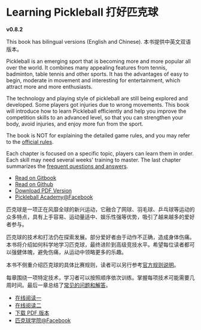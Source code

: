 # Learning Pickleball 打好匹克球

**v0.8.2**

This book has bilingual versions (English and Chinese). 本书提供中英文双语版本。

Pickleball is an emerging sport that is becoming more and more popular all over the world. It combines many appealing features from tennis, badminton, table tennis and other sports. It has the advantages of easy to begin, moderate in movement and interesting for entertainment, which attract more and more enthusiasts.

The technology and playing style of pickleball are still being explored and developed. Some players got injuries due to wrong movements. This book will introduce how to learn Pickleball efficiently and help you improve the competition skills to an advanced level, so that you can strengthen your body, avoid injuries, and enjoy more fun from the sport.

The book is NOT for explaining the detailed game rules, and you may refer to the [official rules](https://usapickleball.org/what-is-pickleball/how-to-play/basics/rules-summary/).

Each chapter is focused on a specific topic, players can learn them in order. Each skill may need several weeks' training to master. The last chapter summarizes the [frequent questions and answers](17_faq_en.md).

* [Read on Gitbook](https://yeasy.gitbook.io/pickleball_guide/01_background_en)
* [Read on Github](https://github.com/yeasy/pickleball_guide/blob/main/SUMMARY.md)
* [Download PDF Version](https://github.com/yeasy/pickleball_guide/releases/)
* [Pickleball Academy@Facebook](https://www.facebook.com/groups/pickleballacademy)

匹克球是一项正在风靡全球的新兴运动，它融合了网球、羽毛球、乒乓球等运动的众多特点，具有上手容易、运动量适中、娱乐性强等优势，吸引了越来越多的爱好者参与。

匹克球的技术和打法仍在探索发展。部分爱好者由于动作不正确，造成身体伤痛。本书将介绍如何科学地学习匹克球，最终进阶到高级竞技水平。希望每位读者都可以强健体魄，避免伤痛，从运动中领略更多的乐趣。

本书不侧重介绍匹克球的具体比赛规则，读者可以另行参考[官方规则说明](https://usapickleball.org/what-is-pickleball/how-to-play/basics/rules-summary/)。

每章围绕一项特定技术，学习者可以按照顺序依次训练。掌握每项技术可能需要几周时间。最后一章总结了[常见的问题和解答](17_faq_cn.md)。

* [在线阅读一](https://yeasy.gitbook.io/pickleball_guide/01_background_cn)
* [在线阅读二](https://github.com/yeasy/pickleball_guide/blob/main/SUMMARY.md)
* [下载 PDF 版本](https://github.com/yeasy/pickleball_guide/releases/)
* [匹克球学院@Facebook](https://www.facebook.com/groups/pickleballacademy)

